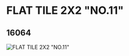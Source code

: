 # FLAT TILE 2X2 "NO.11"
## 16064
![FLAT TILE 2X2 "NO.11"](https://lc-www-live-s.legocdn.com/media/bricks/5/2/6062580.jpg)